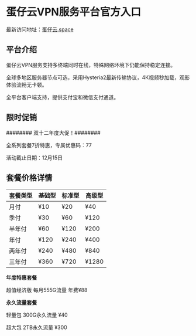 # 蛋仔云VPN服务平台官方入口

最新访问地址：[蛋仔云.space](https://url.gogogomiao.one/QYTN)

## 平台介绍

蛋仔云VPN服务支持多终端同时在线，特殊网络环境下仍能保持稳定连接。

全球多地区服务器节点可选，采用Hysteria2最新传输协议，4K视频秒加载，观影体验流畅无卡顿。

全平台客户端支持，提供支付宝和微信支付通道。

## 限时促销

######## 双十二年度大促！########

全系列套餐7折特惠，专属优惠码：77

活动截止日期：12月15日

## 套餐价格详情

|套餐类型|基础型|标准型|高级型|
|----|----|----|----|
|月付|¥10|¥20|¥40|
|季付|¥30|¥60|¥120|
|半年付|¥60|¥120|¥200|
|年付|¥120|¥240|¥400|
|两年付|¥240|¥480|¥840|
|三年付|¥360|¥720|¥1280|

**年度特惠套餐**

超值经济版 每月555G流量 年费¥88

**永久流量套餐**

轻量包 300G永久流量 ¥40

超大包 2TB永久流量 ¥300
